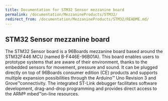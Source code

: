 ```yaml
---
title: Documentation for STM32 Sensor mezzanine board
permalink: /documentation/MezzanineProducts/STM32/
redirect_from: /documentation/MezzanineProducts/STM32/README.md/
---
```

## STM32 Sensor mezzanine board

The STM32 Sensor board is a 96Boards mezzanine board based around the STM32F446 MCU (named B-F446E-96B01A). This board enables users to prototype systems that are aware of their environment, thanks to the embedded sensors for movement, pressure and sound. It can be plugged directly on top of 96Boards consumer edition (CE) products and supports multiple expansion possibilities through the Arduino™ Uno Revision 3 and Grove™connectivity. The integrated ST-Link debugger facilitates software development, drag-and-drop programming and provides direct access to the ARM® mbed™on-line resources.
